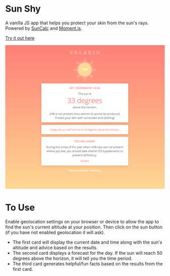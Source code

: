 # Sun Shy
A vanilla JS app that helps you protect your skin from the sun's rays. Powered by [SunCalc](https://github.com/mourner/suncalc) and [Moment.js](https://momentjs.com/).

[Try it out here](https://luccipaula.github.io/solario/)

![Solario Web](https://github.com/luccipaula/solario/blob/master/src/img/solario-tn.png)

# To Use
Enable geolocation settings on your browser or device to allow the app to find the sun's current altitude at your position. Then click on the sun button (if you have not enabled geolocation it will ask).

* The first card will display the current date and time along with the sun's altitude and advice based on the results.
* The second card displays a forecast for the day. If the sun will reach 50 degrees above the horizon, it will tell you the time period.
* The third card generates helpful/fun facts based on the results from the first card.
